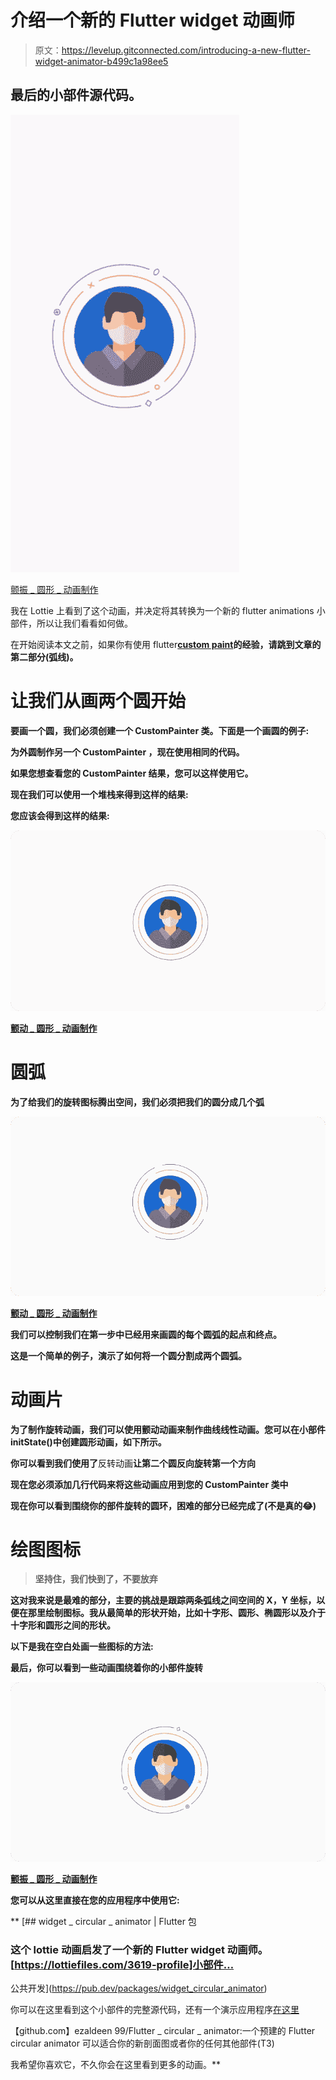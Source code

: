 # 介绍一个新的 Flutter widget 动画师

> 原文：<https://levelup.gitconnected.com/introducing-a-new-flutter-widget-animator-b499c1a98ee5>

## 最后的小部件源代码。

![](img/6cd2d12420aec95353e0877bbf78130c.png)

[颤振 _ 圆形 _ 动画制作](https://github.com/Ezaldeen99/flutter_circular_animator)

我在 Lottie 上看到了这个动画，并决定将其转换为一个新的 flutter animations 小部件，所以让我们看看如何做。

在开始阅读本文之前，如果你有使用 flutter[**custom paint**](https://api.flutter.dev/flutter/widgets/CustomPaint-class.html)**的经验，请跳到文章的第二部分(弧线)。**

# **让我们从画两个圆开始**

**要画一个圆，我们必须创建一个 **CustomPainter** 类。下面是一个画圆的例子:**

**为外圆制作另一个 **CustomPainter** ，现在使用相同的代码。**

**如果您想查看您的 **CustomPainter** 结果，您可以这样使用它。**

**现在我们可以使用一个堆栈来得到这样的结果:**

**您应该会得到这样的结果:**

**![](img/ab9b939cf19a9ff9f10cc1ded57e9dd8.png)**

**[颤动 _ 圆形 _ 动画制作](https://github.com/Ezaldeen99/flutter_circular_animator)**

# ****圆弧****

**为了给我们的旋转图标腾出空间，我们必须把我们的圆分成几个弧**

**![](img/bdb3b81b71b7a21120eba90992f80411.png)**

**[颤动 _ 圆形 _ 动画制作](https://github.com/Ezaldeen99/flutter_circular_animator)**

**我们可以控制我们在第一步中已经用来画圆的每个圆弧的起点和终点。**

**这是一个简单的例子，演示了如何将一个圆分割成两个圆弧。**

# **动画片**

**为了制作旋转动画，我们可以使用颤动动画来制作曲线线性动画。您可以在小部件 initState()中创建圆形动画，如下所示。**

**你可以看到我们使用了**反转动画**让第二个圆反向旋转第一个方向**

**现在您必须添加几行代码来将这些动画应用到您的 **CustomPainter** 类中**

**现在你可以看到围绕你的部件旋转的圆环，困难的部分已经完成了(不是真的😂)**

# ****绘图图标****

> **坚持住，我们快到了，不要放弃**

**这对我来说是最难的部分，主要的挑战是跟踪两条弧线之间空间的 X，Y 坐标，以便在那里绘制图标。我从最简单的形状开始，比如十字形、圆形、椭圆形以及介于十字形和圆形之间的形状。**

**以下是我在空白处画一些图标的方法:**

**最后，你可以看到一些动画围绕着你的小部件旋转**

**![](img/d8abe5e849d4450e7d26f13f983db5f1.png)**

**[颤振 _ 圆形 _ 动画制作](https://github.com/Ezaldeen99/flutter_circular_animator)**

**您可以从这里直接在您的应用程序中使用它:**

**[](https://pub.dev/packages/widget_circular_animator) [## widget _ circular _ animator | Flutter 包

### 这个 lottie 动画启发了一个新的 Flutter widget 动画师。[https://lottiefiles.com/3619-profile]小部件…

公共开发](https://pub.dev/packages/widget_circular_animator) 

你可以在这里看到这个小部件的完整源代码，还有一个演示应用程序[在这里](https://github.com/Ezaldeen99/flutter_circular_animator)

【github.com】ezaldeen 99/Flutter _ circular _ animator:一个预建的 Flutter circular animator 可以适合你的新剖面图或者你的任何其他部件(T3)

我希望你喜欢它，不久你会在这里看到更多的动画。**